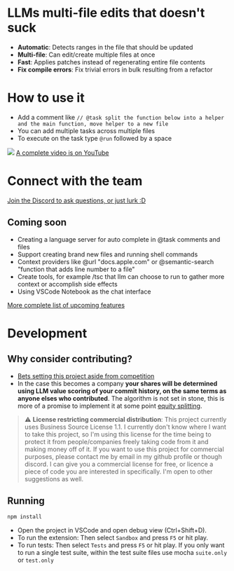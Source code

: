# LLMs multi-file edits that doesn't suck

- **Automatic**: Detects ranges in the file that should be updated
- **Multi-file**: Can edit/create multiple files at once
- **Fast**: Applies patches instead of regenerating entire file contents
- **Fix compile errors**: Fix trivial errors in bulk resulting from a refactor

# How to use it

- Add a comment like `// @task split the function below into a helper and the main function, move helper to a new file`
- You can add multiple tasks across multiple files
- To execute on the task type `@run` followed by a space ` `

![](docs/assets/demo.gif)
[A complete video is on YouTube](https://youtu.be/wD8ZdIJ9p0Y)

# Connect with the team

[Join the Discord to ask questions, or just lurk :D](https://discord.gg/D8V6Rc63wQ)

## Coming soon

- Creating a language server for auto complete in @task comments and files
- Support creating brand new files and running shell commands
- Context providers like @url "docs.apple.com" or @semantic-search "function that adds line number to a file"
- Create tools, for example /tsc that llm can choose to run to gather more context or accomplish side effects
- Using VSCode Notebook as the chat interface

[More complete list of upcoming features](./docs/backlog.md)

# Development

## Why consider contributing?

- [Bets setting this project aside from competition](./docs/bets.md)
- In the case this becomes a company **your shares will be determined using LLM value scoring of your commit history, on the same terms as anyone elses who contributed**. The algorithm is not set in stone, this is more of a promise to implement it at some point [equity splitting](./docs/equity.md).

> :warning: **License restricting commercial distribution**: This project currently uses Business Source License 1.1. I currently don't know where I want to take this project, so I'm using this license for the time being to protect it from people/companies freely taking code from it and making money off of it. If you want to use this project for commercial purposes, please contact me by email in my github profile or though discord. I can give you a commercial license for free, or licence a piece of code you are interested in specifically. I'm open to other suggestions as well.

## Running

```sh
npm install
```

- Open the project in VSCode and open debug view (Ctrl+Shift+D).
- To run the extension: Then select `Sandbox` and press `F5` or hit play.
- To run tests: Then select `Tests` and press `F5` or hit play. If you only want to run a single test suite, within the test suite files use mocha `suite.only` or `test.only`
